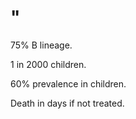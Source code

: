 # "

75% B lineage.

1 in 2000 children.

60% prevalence in children.

Death in days if not treated.
